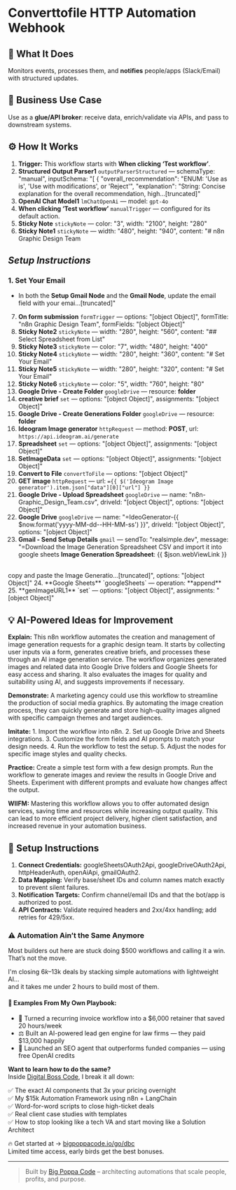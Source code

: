 # Converttofile HTTP Automation Webhook
  ## 🚀 What It Does
  Monitors events, processes them, and **notifies** people/apps (Slack/Email) with structured updates.
  
  ## 💼 Business Use Case
  Use as a **glue/API broker**: receive data, enrich/validate via APIs, and pass to downstream systems.
  
  ## ⚙️ How It Works
  1. **Trigger:** This workflow starts with **When clicking ‘Test workflow’**.
  2. **Structured Output Parser1** `outputParserStructured` — schemaType: "manual", inputSchema: "[
  {
    "overall_recommendation": "ENUM: 'Use as is', 'Use with modifications', or 'Reject'",
    "explanation": "String: Concise explanation for the overall recommendation, high…[truncated]"
3. **OpenAI Chat Model1** `lmChatOpenAi` — model: `gpt-4o`
4. **When clicking ‘Test workflow’** `manualTrigger` — configured for its default action.
5. **Sticky Note** `stickyNote` — color: "3", width: "2100", height: "280"
6. **Sticky Note1** `stickyNote` — width: "480", height: "940", content: "# n8n Graphic Design Team 
## _Setup Instructions_


### 1. **Set Your Email**  
   - In both the **Setup Gmail Node** and the **Gmail Node**, update the email field with your emai…[truncated]"
7. **On form submission** `formTrigger` — options: "[object Object]", formTitle: "n8n Graphic Design Team", formFields: "[object Object]"
8. **Sticky Note2** `stickyNote` — width: "280", height: "560", content: "## Select Spreadsheet from List"
9. **Sticky Note3** `stickyNote` — color: "7", width: "480", height: "400"
10. **Sticky Note4** `stickyNote` — width: "280", height: "360", content: "# Set Your Email"
11. **Sticky Note5** `stickyNote` — width: "280", height: "320", content: "# Set Your Email"
12. **Sticky Note6** `stickyNote` — color: "5", width: "760", height: "80"
13. **Google Drive - Create Folder** `googleDrive` — resource: **folder**
14. **creative brief** `set` — options: "[object Object]", assignments: "[object Object]"
15. **Google Drive - Create Generations Folder** `googleDrive` — resource: **folder**
16. **Ideogram Image generator** `httpRequest` — method: **POST**, url: `https://api.ideogram.ai/generate`
17. **Spreadsheet** `set` — options: "[object Object]", assignments: "[object Object]"
18. **SetImageData** `set` — options: "[object Object]", assignments: "[object Object]"
19. **Convert to File** `convertToFile` — options: "[object Object]"
20. **GET image** `httpRequest` — url: `={{ $('Ideogram Image generator').item.json["data"][0]["url"] }}`
21. **Google Drive - Upload Spreadsheet** `googleDrive` — name: "n8n-Graphic_Design_Team.csv", driveId: "[object Object]", options: "[object Object]"
22. **Google Drive** `googleDrive` — name: "=IdeoGenerator-{{ $now.format('yyyy-MM-dd--HH-MM-ss') }}", driveId: "[object Object]", options: "[object Object]"
23. **Gmail - Send Setup Details** `gmail` — sendTo: "realsimple.dev", message: "=Download the Image Generation Spreadsheet CSV and import it into google sheets
<b>Image Generation Spreadsheet</b>: {{ $json.webViewLink }}
<br>
copy and paste the Image Generatio…[truncated]", options: "[object Object]"
24. **Google Sheets** `googleSheets` — operation: **append**
25. **genImageURL1** `set` — options: "[object Object]", assignments: "[object Object]"
  
  ## 💡 AI-Powered Ideas for Improvement
  **Explain:** This n8n workflow automates the creation and management of image generation requests for a graphic design team. It starts by collecting user inputs via a form, generates creative briefs, and processes these through an AI image generation service. The workflow organizes generated images and related data into Google Drive folders and Google Sheets for easy access and sharing. It also evaluates the images for quality and suitability using AI, and suggests improvements if necessary.

**Demonstrate:** A marketing agency could use this workflow to streamline the production of social media graphics. By automating the image creation process, they can quickly generate and store high-quality images aligned with specific campaign themes and target audiences.

**Imitate:** 1. Import the workflow into n8n. 2. Set up Google Drive and Sheets integrations. 3. Customize the form fields and AI prompts to match your design needs. 4. Run the workflow to test the setup. 5. Adjust the nodes for specific image styles and quality checks.

**Practice:** Create a simple test form with a few design prompts. Run the workflow to generate images and review the results in Google Drive and Sheets. Experiment with different prompts and evaluate how changes affect the output.

**WIIFM:** Mastering this workflow allows you to offer automated design services, saving time and resources while increasing output quality. This can lead to more efficient project delivery, higher client satisfaction, and increased revenue in your automation business.
  
  ## 🔧 Setup Instructions
  1. **Connect Credentials:** googleSheetsOAuth2Api, googleDriveOAuth2Api, httpHeaderAuth, openAiApi, gmailOAuth2.
2. **Data Mapping:** Verify base/sheet IDs and column names match exactly to prevent silent failures.
3. **Notification Targets:** Confirm channel/email IDs and that the bot/app is authorized to post.
4. **API Contracts:** Validate required headers and 2xx/4xx handling; add retries for 429/5xx.
  
### ⚠️ Automation Ain’t the Same Anymore

Most builders out here are stuck doing $500 workflows and calling it a win.  
That’s not the move.  

I'm closing $6k–$13k deals by stacking simple automations with lightweight AI...  
and it takes me under 2 hours to build most of them.

#### 🧠 Examples From My Own Playbook:
- 🔁 Turned a recurring invoice workflow into a $6,000 retainer that saved 20 hours/week  
- ⚖️ Built an AI-powered lead gen engine for law firms — they paid $13,000 happily  
- 🚀 Launched an SEO agent that outperforms funded companies — using free OpenAI credits  

**Want to learn how to do the same?**  
Inside [Digital Boss Code](https://bigpoppacode.io/go/dbc), I break it all down:

✅ The exact AI components that 3x your pricing overnight  
✅ My $15k Automation Framework using n8n + LangChain  
✅ Word-for-word scripts to close high-ticket deals  
✅ Real client case studies with templates  
✅ How to stop looking like a tech VA and start moving like a Solution Architect  

🔥 Get started at → [bigpoppacode.io/go/dbc](https://bigpoppacode.io/go/dbc)  
Limited time access, early birds get the best bonuses.

---
> Built by [Big Poppa Code](https://bigpoppacode.io) – architecting automations that scale people, profits, and purpose.
  